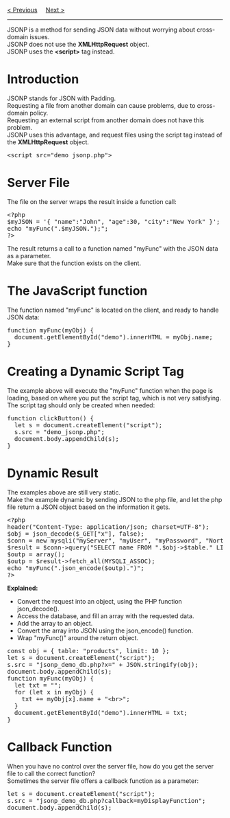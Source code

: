<a href="/JS/JSON/HTML.md">&lt; Previous</a>
&nbsp;&nbsp;&nbsp;
<a href="https://bledy-guides.repl.co/#json">Next &gt;</a>
<hr>
JSONP is a method for sending JSON data without worrying about cross-domain issues.
<br>
JSONP does not use the <b>XMLHttpRequest</b> object.
<br>
JSONP uses the <b>&lt;script&gt;</b> tag instead.
<h1>Introduction</h1>
JSONP stands for JSON with Padding.
<br>
Requesting a file from another domain can cause problems, due to cross-domain policy.
<br>
Requesting an external script from another domain does not have this problem.
<br>
JSONP uses this advantage, and request files using the script tag instead of the <b>XMLHttpRequest</b> object.
<pre>&lt;script src="demo_jsonp.php"&gt;</pre>
<h1>Server File</h1>
The file on the server wraps the result inside a function call:
<pre>
&lt;?php
$myJSON = '{ "name":"John", "age":30, "city":"New York" }';
echo "myFunc(".$myJSON.");";
?&gt;
</pre>
The result returns a call to a function named "myFunc" with the JSON data as a parameter.
<br>
Make sure that the function exists on the client.
<h1>The JavaScript function</h1>
The function named "myFunc" is located on the client, and ready to handle JSON data:
<pre>
function myFunc(myObj) {
  document.getElementById("demo").innerHTML = myObj.name;
}
</pre>
<h1>Creating a Dynamic Script Tag</h1>
The example above will execute the "myFunc" function when the page is loading, based on where you put the script tag, which is not very satisfying.
<br>
The script tag should only be created when needed:
<pre>
function clickButton() {
  let s = document.createElement("script");
  s.src = "demo_jsonp.php";
  document.body.appendChild(s);
}
</pre>
<h1>Dynamic Result</h1>
The examples above are still very static.
<br>
Make the example dynamic by sending JSON to the php file, and let the php file return a JSON object based on the information it gets.
<pre>
&lt;?php
header("Content-Type: application/json; charset=UTF-8");
$obj = json_decode($_GET["x"], false);
$conn = new mysqli("myServer", "myUser", "myPassword", "Northwind");
$result = $conn-&gt;query("SELECT name FROM ".$obj-&gt;$table." LIMIT ".$obj-&gt;$limit);
$outp = array();
$outp = $result-&gt;fetch_all(MYSQLI_ASSOC);
echo "myFunc(".json_encode($outp).")";
?&gt;
</pre>
<b>Explained:</b>
<ul>
  <li>Convert the request into an object, using the PHP function json_decode().</li>
  <li>Access the database, and fill an array with the requested data.</li>
  <li>Add the array to an object.</li>
  <li>Convert the array into JSON using the json_encode() function.</li>
  <li>Wrap "myFunc()" around the return object.</li>
</ul>
<pre>
const obj = { table: "products", limit: 10 };
let s = document.createElement("script");
s.src = "jsonp_demo_db.php?x=" + JSON.stringify(obj);
document.body.appendChild(s);
function myFunc(myObj) {
  let txt = "";
  for (let x in myObj) {
    txt += myObj[x].name + "&lt;br&gt;";
  }
  document.getElementById("demo").innerHTML = txt;
}
</pre>
<h1>Callback Function</h1>
When you have no control over the server file, how do you get the server file to call the correct function?
<br>
Sometimes the server file offers a callback function as a parameter:
<pre>
let s = document.createElement("script");
s.src = "jsonp_demo_db.php?callback=myDisplayFunction";
document.body.appendChild(s);
</pre>
